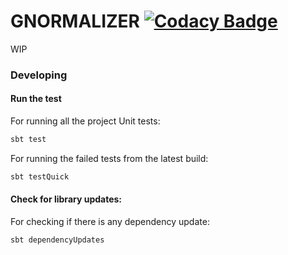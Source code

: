# GNORMALIZER  [![Codacy Badge](https://api.codacy.com/project/badge/Grade/dab05d9551dc46c0a33a68ae94fa7765)](https://www.codacy.com/app/Expansiva-Engineering/gnormalizer?utm_source=github.com&amp;utm_medium=referral&amp;utm_content=xavier-fernandez/gnormalizer&amp;utm_campaign=Badge_Grade)

WIP

### Developing

#### Run the test

For running all the project Unit tests:

```sh
sbt test
```

For running the failed tests from the latest build:
 
```sh
sbt testQuick
```

#### Check for library updates: 

For checking if there is any dependency update: 

```sh
sbt dependencyUpdates
```
